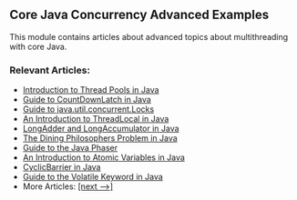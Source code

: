 ## Core Java Concurrency Advanced Examples

This module contains articles about advanced topics about multithreading with core Java.

### Relevant Articles: 
- [Introduction to Thread Pools in Java](https://www.surya.com/thread-pool-java-and-guava)
- [Guide to CountDownLatch in Java](https://www.surya.com/java-countdown-latch)
- [Guide to java.util.concurrent.Locks](https://www.surya.com/java-concurrent-locks)
- [An Introduction to ThreadLocal in Java](https://www.surya.com/java-threadlocal)
- [LongAdder and LongAccumulator in Java](https://www.surya.com/java-longadder-and-longaccumulator)
- [The Dining Philosophers Problem in Java](https://www.surya.com/java-dining-philoshophers)
- [Guide to the Java Phaser](https://www.surya.com/java-phaser)
- [An Introduction to Atomic Variables in Java](https://www.surya.com/java-atomic-variables)
- [CyclicBarrier in Java](https://www.surya.com/java-cyclic-barrier)
- [Guide to the Volatile Keyword in Java](https://www.surya.com/java-volatile)
- More Articles: [[next -->]](/core-java-modules/core-java-concurrency-advanced-2)
